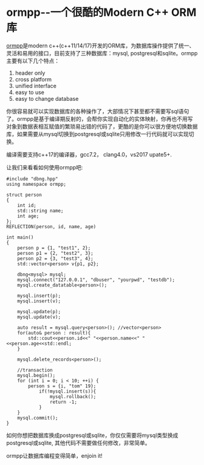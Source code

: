 # ormpp--一个很酷的Modern C++ ORM库 #

[ormpp](https://github.com/qicosmos/ormpp)是modern c++(c++11/14/17)开发的ORM库，为数据库操作提供了统一、灵活和易用的接口，目前支持了三种数据库：mysql, postgresql和sqlite。ormpp主要有以下几个特点：

1. header only
1. cross platform
1. unified interface
1. easy to use
1. easy to change database

你很容易就可以实现数据库的各种操作了，大部情况下甚至都不需要写sql语句了。ormpp是基于编译期反射的，会帮你实现自动化的实体映射，你再也不用写对象到数据表相互赋值的繁琐易出错的代码了，更酷的是你可以很方便地切换数据库，如果需要从mysql切换到postgresql或sqlite只用修改一行代码就可以实现切换。

编译需要支持c++17的编译器，gcc7.2， clang4.0，vs2017 upate5+.

让我们来看看如何使用ormpp吧:

	#include "dbng.hpp"
	using namespace ormpp;
	
	struct person
	{
    	int id;
    	std::string name;
    	int age;
	};
	REFLECTION(person, id, name, age)

	int main()
	{
		person p = {1, "test1", 2};
		person p1 = {2, "test2", 3};
    	person p2 = {3, "test3", 4};
		std::vector<person> v{p1, p2};

		dbng<mysql> mysql;
		mysql.connect("127.0.0.1", "dbuser", "yourpwd", "testdb");
		mysql.create_datatable<person>();

		mysql.insert(p);
		mysql.insert(v);

		mysql.update(p);
		mysql.update(v);

		auto result = mysql.query<person>(); //vector<person>
		for(auto& person : result){
			std::cout<<person.id<<" "<<person.name<<" "<<person.age<<std::endl;
		}

		mysql.delete_records<person>();

		//transaction
		mysql.begin();
		for (int i = 0; i < 10; ++i) {
	        person s = {i, "tom" 19};
	            if(!mysql.insert(s)){
	                mysql.rollback();
	                return -1;
	            }
    	}
		mysql.commit();
	}
	
如何你想把数据库换成postgresql或sqlite，你仅仅需要将mysql类型换成postgresql或sqlite, 其他代码不需要做任何修改，非常简单。

ormpp让数据库编程变得简单，enjoin it!
